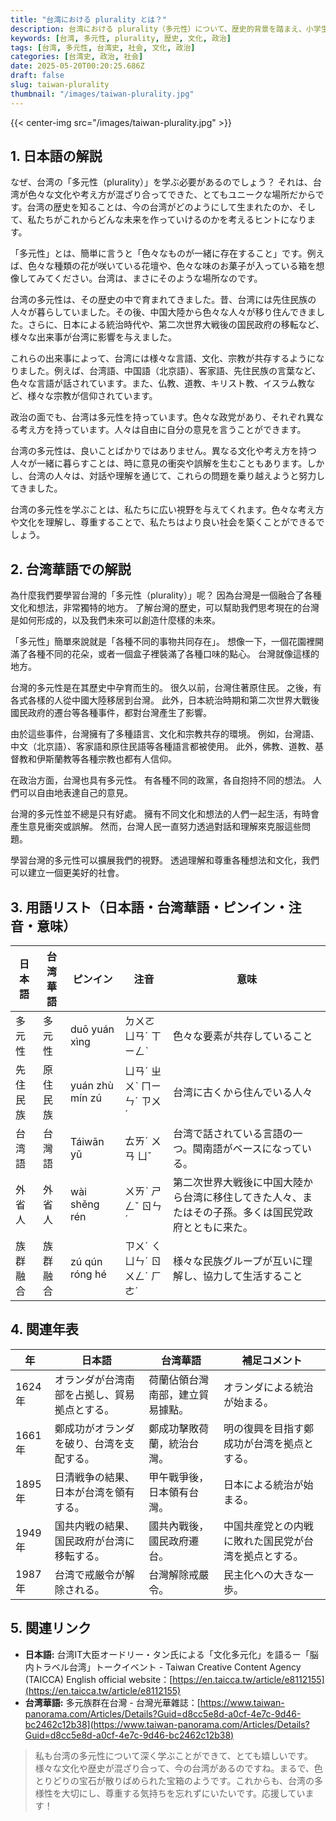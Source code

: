 ```yaml
---
title: "台湾における plurality とは？"
description: 台湾における plurality（多元性）について、歴史的背景を踏まえ、小学生にもわかりやすく解説します。多角的な視点を養いましょう。
keywords: [台湾, 多元性, plurality, 歴史, 文化, 政治]
tags: [台湾, 多元性, 台湾史, 社会, 文化, 政治]
categories: [台湾史, 政治, 社会]
date: 2025-05-20T00:20:25.686Z
draft: false
slug: taiwan-plurality
thumbnail: "/images/taiwan-plurality.jpg"
---
```


{{< center-img src="/images/taiwan-plurality.jpg" >}}

## 1. 日本語の解説

なぜ、台湾の「多元性（plurality）」を学ぶ必要があるのでしょう？ それは、台湾が色々な文化や考え方が混ざり合ってできた、とてもユニークな場所だからです。台湾の歴史を知ることは、今の台湾がどのようにして生まれたのか、そして、私たちがこれからどんな未来を作っていけるのかを考えるヒントになります。

「多元性」とは、簡単に言うと「色々なものが一緒に存在すること」です。例えば、色々な種類の花が咲いている花壇や、色々な味のお菓子が入っている箱を想像してみてください。台湾は、まさにそのような場所なのです。

台湾の多元性は、その歴史の中で育まれてきました。昔、台湾には先住民族の人々が暮らしていました。その後、中国大陸から色々な人々が移り住んできました。さらに、日本による統治時代や、第二次世界大戦後の国民政府の移転など、様々な出来事が台湾に影響を与えました。

これらの出来事によって、台湾には様々な言語、文化、宗教が共存するようになりました。例えば、台湾語、中国語（北京語）、客家語、先住民族の言葉など、色々な言語が話されています。また、仏教、道教、キリスト教、イスラム教など、様々な宗教が信仰されています。

政治の面でも、台湾は多元性を持っています。色々な政党があり、それぞれ異なる考え方を持っています。人々は自由に自分の意見を言うことができます。

台湾の多元性は、良いことばかりではありません。異なる文化や考え方を持つ人々が一緒に暮らすことは、時に意見の衝突や誤解を生むこともあります。しかし、台湾の人々は、対話や理解を通じて、これらの問題を乗り越えようと努力してきました。

台湾の多元性を学ぶことは、私たちに広い視野を与えてくれます。色々な考え方や文化を理解し、尊重することで、私たちはより良い社会を築くことができるでしょう。

## 2. 台湾華語での解説

為什麼我們要學習台灣的「多元性（plurality）」呢？ 因為台灣是一個融合了各種文化和想法，非常獨特的地方。 了解台灣的歷史，可以幫助我們思考現在的台灣是如何形成的，以及我們未來可以創造什麼樣的未來。

「多元性」簡單來說就是「各種不同的事物共同存在」。 想像一下，一個花園裡開滿了各種不同的花朵，或者一個盒子裡裝滿了各種口味的點心。 台灣就像這樣的地方。

台灣的多元性是在其歷史中孕育而生的。 很久以前，台灣住著原住民。 之後，有各式各樣的人從中國大陸移居到台灣。 此外，日本統治時期和第二次世界大戰後國民政府的遷台等各種事件，都對台灣產生了影響。

由於這些事件，台灣擁有了多種語言、文化和宗教共存的環境。 例如，台灣語、中文（北京語）、客家語和原住民語等各種語言都被使用。 此外，佛教、道教、基督教和伊斯蘭教等各種宗教也都有人信仰。

在政治方面，台灣也具有多元性。 有各種不同的政黨，各自抱持不同的想法。 人們可以自由地表達自己的意見。

台灣的多元性並不總是只有好處。 擁有不同文化和想法的人們一起生活，有時會產生意見衝突或誤解。 然而，台灣人民一直努力透過對話和理解來克服這些問題。

學習台灣的多元性可以擴展我們的視野。 透過理解和尊重各種想法和文化，我們可以建立一個更美好的社會。

## 3. 用語リスト（日本語・台湾華語・ピンイン・注音・意味）

| 日本語     | 台湾華語   | ピンイン     | 注音        | 意味                                                                  |
| ---------- | -------- | ---------- | ----------- | -------------------------------------------------------------------- |
| 多元性     | 多元性     | duō yuán xìng | ㄉㄨㄛ ㄩㄢˊ ㄒㄧㄥˋ | 色々な要素が共存していること                                                              |
| 先住民族   | 原住民族   | yuán zhù mín zú | ㄩㄢˊ ㄓㄨˋ ㄇㄧㄣˊ ㄗㄨˊ | 台湾に古くから住んでいる人々                                                               |
| 台湾語     | 台灣語     | Táiwān yǔ   | ㄊㄞˊ ㄨㄢ ㄩˇ   | 台湾で話されている言語の一つ。閩南語がベースになっている。                                                      |
| 外省人     | 外省人     | wài shěng rén | ㄨㄞˋ ㄕㄥˇ ㄖㄣˊ   | 第二次世界大戦後に中国大陸から台湾に移住してきた人々、またはその子孫。多くは国民党政府とともに来た。 |
| 族群融合   | 族群融合   | zú qún róng hé | ㄗㄨˊ ㄑㄩㄣˊ ㄖㄨㄥˊ ㄏㄜˊ | 様々な民族グループが互いに理解し、協力して生活すること                                                      |

## 4. 関連年表

| 年    | 日本語                                                                    | 台湾華語                                                                   | 補足コメント                                                                      |
| ----- | ----------------------------------------------------------------------- | ---------------------------------------------------------------------- | -------------------------------------------------------------------------------- |
| 1624年 | オランダが台湾南部を占拠し、貿易拠点とする。                                                     | 荷蘭佔領台灣南部，建立貿易據點。                                                     | オランダによる統治が始まる。                                                              |
| 1661年 | 鄭成功がオランダを破り、台湾を支配する。                                                        | 鄭成功擊敗荷蘭，統治台灣。                                                        | 明の復興を目指す鄭成功が台湾を拠点とする。                                                         |
| 1895年 | 日清戦争の結果、日本が台湾を領有する。                                                          | 甲午戰爭後，日本領有台灣。                                                          | 日本による統治が始まる。                                                              |
| 1949年 | 国共内戦の結果、国民政府が台湾に移転する。                                                        | 國共內戰後，國民政府遷台。                                                        | 中国共産党との内戦に敗れた国民党が台湾を拠点とする。                                                     |
| 1987年 | 台湾で戒厳令が解除される。                                                              | 台灣解除戒嚴令。                                                              | 民主化への大きな一歩。                                                                |

## 5. 関連リンク

*   **日本語:** 台湾IT大臣オードリー・タン氏による「文化多元化」を語るー「脳内トラベル台湾」トークイベント - Taiwan Creative Content Agency (TAICCA) English official website：[https://en.taicca.tw/article/e8112155](https://en.taicca.tw/article/e8112155)
*   **台湾華語:** 多元族群在台灣  - 台灣光華雜誌：[https://www.taiwan-panorama.com/Articles/Details?Guid=d8cc5e8d-a0cf-4e7c-9d46-bc2462c12b38](https://www.taiwan-panorama.com/Articles/Details?Guid=d8cc5e8d-a0cf-4e7c-9d46-bc2462c12b38)

> 私も台湾の多元性について深く学ぶことができて、とても嬉しいです。様々な文化や歴史が混ざり合って、今の台湾があるのですね。まるで、色とりどりの宝石が散りばめられた宝箱のようです。これからも、台湾の多様性を大切にし、尊重する気持ちを忘れずにいたいです。応援しています！
